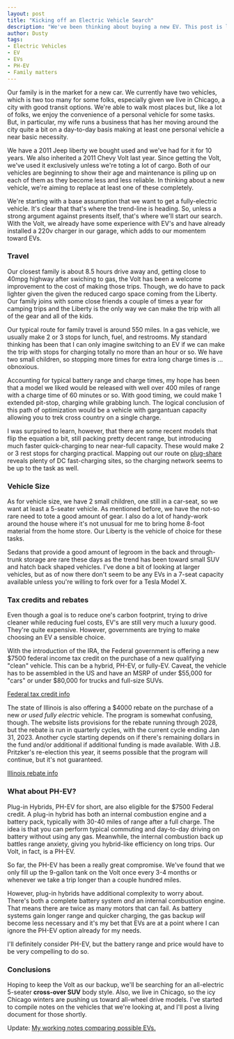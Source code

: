 ```yaml
---
layout: post
title: "Kicking off an Electric Vehicle Search"
description: "We've been thinking about buying a new EV. This post is largely me convincing myself that it's time and laying out some basic requirements."
author: Dusty
tags:
- Electric Vehicles
- EV
- EVs
- PH-EV
- Family matters
---
```


Our family is in the market for a new car. We currently have two vehicles,
which is two too many for some folks, especially given we live in Chicago,
a city with good transit options. We're able to walk most places but, like a
lot of folks, we enjoy the convenience of a personal vehicle for some tasks.
But, in particular, my wife runs a business that has her moving around the
city quite a bit on a day-to-day basis making at least one personal vehicle
a near basic necessity.

We have a 2011 Jeep liberty we bought used and we've had for it for 10 years.
We also inherited a 2011 Chevy Volt last year. Since getting the Volt, we've
used it exclusively unless we're toting a lot of cargo. Both of our vehicles
are beginning to show their age and maintenance is piling up on each of them
as they become less and less reliable. In thinking about a new vehicle, we're
aiming to replace at least one of these completely.

We're starting with a base assumption that we want to get a fully-electric
vehicle. It's clear that that's where the trend-line is heading. So, unless
a strong argument against presents itself, that's where we'll start our search.
With the Volt, we already have some experience with EV's and have already
installed a 220v charger in our garage, which adds to our momentem toward EVs.

### Travel

Our closest family is about 8.5 hours drive away and, getting close to 40mpg
highway after swiching to gas, the Volt has been a welcome improvement to the
cost of making those trips. Though, we do have to pack lighter given the
given the reduced cargo space coming from the Liberty. Our family joins with
some close friends a couple of times a year for camping trips and the Liberty
is the only way we can make the trip with all of the gear and all of the kids.

Our typical route for family travel is around 550 miles. In a gas vehicle, we
usually make 2 or 3 stops for lunch, fuel, and restrooms. My standard thinking
has been that I can only imagine switching to an EV if we can make the trip
with stops for charging totally no more than an hour or so. We have two small
children, so stopping more times for extra long charge times is ... obnoxious.

Accounting for typical battery range and charge times, my hope has been that a
model we liked would be released with well over 400 miles of range with a charge
time of 60 minutes or so. With good timing, we could make 1 extended pit-stop,
charging while grabbing lunch. The logical conclusion of this path of
optimization would be a vehicle with gargantuan capacity allowing you to trek
cross country on a single charge.

I was surpsired to learn, however, that there are some recent models that flip
the equation a bit, still packing pretty decent range, but introducing much
faster quick-charging to near near-full capacity. These would make 2 or 3 rest
stops for charging practical. Mapping out our route on
[plug-share](https://www.plugshare.com/) reveals plenty of DC fast-charging
sites, so the charging network seems to be up to the task as well.

### Vehicle Size

As for vehicle size, we have 2 small children, one still in a car-seat, so
we want at least a 5-seater vehicle. As mentioned before, we have the not-so
rare need to tote a good amount of gear. I also do a lot of handy-work around
the house where it's not unusual for me to bring home 8-foot material from the
home store. Our Liberty is the vehicle of choice for these tasks.

Sedans that provide a good amount of legroom in the back and through-trunk
storage are rare these days as the trend has been toward small SUV and hatch
back shaped vehicles. I've done a bit of looking at larger vehicles, but as of
now there don't seem to be any EVs in a 7-seat capacity available unless you're
willing to fork over for a Tesla Model X.

### Tax credits and rebates

Even though a goal is to reduce one's carbon footprint, trying to drive cleaner
while reducing fuel costs, EV's are still very much a luxury good. They're quite
expensive. However, governments are trying to make choosing an EV a sensible
choice.

With the introduction of the IRA, the Federal government is offering a new
$7500 federal income tax credit on the purchase of a new qualifying "clean"
vehicle. This can be a hybrid, PH-EV, or fully-EV. Caveat, the vehicle has to
be assembled in the US and have an MSRP of under $55,000 for "cars" or under
$80,000 for trucks and full-size SUVs.

[Federal tax credit info](https://www.irs.gov/credits-deductions/credits-for-new-clean-vehicles-purchased-in-2023-or-after)

The state of Illinois is also offering a $4000 rebate on the purchase of a
new _or used_ _fully electric_ vehicle. The program is somewhat confusing,
though. The website lists provisions for the rebate running through 2028, but
the rebate is run in quarterly cycles, with the current cycle ending Jan 31, 2023.
Another cycle starting depends on if there's remaining dollars in the
fund and/or additional if additional funding is made available. With J.B.
Pritzker's re-election this year, it seems possible that the program will
continue, but it's not guaranteed.

[Illinois rebate info](https://www2.illinois.gov/epa/topics/ceja/Pages/Electric-Vehicle-Rebates.aspx)

### What about PH-EV?

Plug-in Hybrids, PH-EV for short, are also eligible for the $7500 Federal
credit. A plug-in hybrid has both an internal combustion engine and a battery
pack, typically with 30-40 miles of range after a full charge. The idea is that
you can perform typical commuting and day-to-day driving on battery without
using any gas. Meanwhile, the internal combustion back up battles range
anxiety, giving you hybrid-like efficiency on long trips. Our Volt, in fact,
is a PH-EV.

So far, the PH-EV has been a really great compromise. We've found that we only
fill up the 9-gallon tank on the Volt once every 3-4 months or whenever we take
a trip longer than a couple hundred miles.

However, plug-in hybrids have additional complexity to worry about. There's
both a complete battery system _and_ an internal combustion engine. That means
there are twice as many motors that can fail. As battery systems gain longer
range and quicker charging, the gas backup _will_ become less necessary and
it's my bet that EVs are at a point where I can ignore the PH-EV option already
for my needs.

I'll definitely consider PH-EV, but the battery range and price would have to
be very compelling to do so.

### Conclusions

Hoping to keep the Volt as our backup, we'll be searching for an all-electric
5-seater **cross-over SUV** body style. Also, we live in Chicago, so the icy
Chicago winters are pushing us toward all-wheel drive models. I've started to
compile notes on the vehicles that we're looking at, and I'll post a living
document for those shortly.

Update: [My working notes comparing possible EVs.](/2023/01/11/ev-notes)
